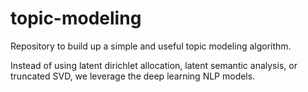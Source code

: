 # topic-modeling
Repository to build up a simple and useful topic modeling algorithm.


Instead of using latent dirichlet allocation, latent semantic analysis, or truncated SVD, we leverage the deep learning NLP models. 

